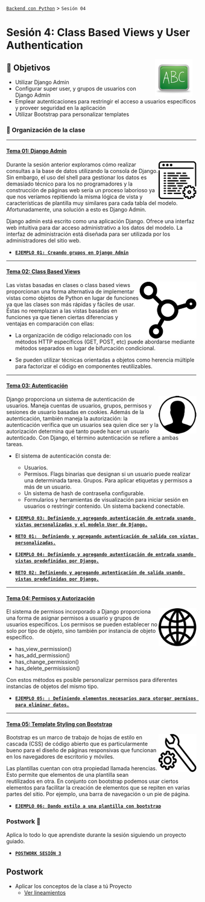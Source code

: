 [`Backend con Python`](../Readme.md) > `Sesión 04`
# Sesión 4: Class Based Views y User Authentication


<img src="img/pizarron.png" align="right" height="100" width="100" hspace="10">

## :dart: Objetivos

- Utilizar Django Admin
- Configurar super user, y grupos de usuarios con Django Admin
- Emplear autenticaciones para restringir el acceso a usuarios específicos y proveer seguridad en la aplicación
- Utilizar Bootstrap para personalizar templates

### 📂 Organización de la clase
***


#### <ins>Tema 01: Django Admin</ins>
<img src="img/imagen1.png" align="right" height="100" width="100">

Durante la sesión anterior exploramos cómo realizar consultas a la base de datos utilizando la consola de Django. Sin embargo,  el uso del shell para gestionar los datos es demasiado técnico para los no programadores y la construcción de páginas web sería un proceso laborioso ya que nos veríamos repitiendo la misma lógica de vista y características de plantilla muy similares para cada tabla del modelo. Afortunadamente, una solución  a esto es Django Admin.


Django admin está escrito como una aplicación Django. Ofrece una interfaz web intuitiva para dar acceso administrativo a los datos del modelo. La interfaz de administración está diseñada para ser utilizada por los administradores del sitio web.



   - [**`EJEMPLO 01: Creando grupos en Django Admin`**](Ejemplo-01)


***
#### <ins>Tema 02: Class Based Views</ins>
<img src="img/imagen2.png" align="right" height="150" width="150">


Las vistas basadas en clases o class based views proporcionan una forma alternativa de implementar vistas como objetos de Python en lugar de funciones ya que las clases son más rápidas y fáciles de usar. Éstas no reemplazan a las vistas basadas en funciones ya que tienen ciertas diferencias y ventajas en comparación con ellas:

- La organización de código relacionado con los métodos HTTP específicos (GET, POST, etc) puede abordarse mediante métodos separados en lugar de bifurcación condicional.

- Se pueden utilizar técnicas orientadas a objetos como herencia múltiple para factorizar el código en componentes reutilizables.



***
#### <ins>Tema 03: Autenticación</ins>
<img src="img/imagen3.png" align="right" height="100" width="100">


Django proporciona un sistema de autenticación de usuarios. Maneja cuentas de usuarios, grupos, permisos y sesiones de usuario basadas en cookies. Además de la autenticación, también maneja la autorización: la autenticación verifica que un usuarios sea quien dice ser y la autorización determina qué tanto puede hacer un usuario autenticado. Con Django, el término autenticación se refiere a ambas tareas.

- El sistema de autenticación consta de:

  - Usuarios.
  - Permisos. Flags binarias que designan si un usuario puede realizar una determinada tarea.
Grupos. Para aplicar etiquetas y permisos a más de un usuario.
  - Un sistema de hash de contraseña configurable.
  - Formularios y herramientas de visualización para iniciar sesión en usuarios o restringir contenido.
Un sistema backend conectable.

 - [**`EJEMPLO 03: Definiendo y agregando autenticación de entrada usando vistas personalizadas y el modelo User de Django.`**](Ejemplo-03)


- [**`RETO 01:  Definiendo y agregando autenticación de salida con vistas personalizadas.`**](Reto-01)

- [**`EJEMPLO 04: Definiendo y agregando autenticación de entrada usando vistas predefinidas por Django.`**](Ejemplo-04)

- [**`RETO 02: Definiendo y agregando autenticación de salida usando vistas predefinidas por Django.`**](Reto-02)



***
#### <ins>Tema 04: Permisos y Autorización</ins>
<img src="img/imagen4.png" align="right" height="100" width="100">

El sistema de permisos incorporado a Django proporciona una forma de asignar permisos a usuario y grupos de usuarios específicos. Los permisos se pueden establecer no solo por tipo de objeto, sino también por instancia de objeto específico.

- has_view_permission()
- has_add_permission()
- has_change_permission()
- has_delete_permisission()


Con estos métodos es posible personalizar permisos para diferentes instancias de objetos del mismo tipo.


   - [**`EJEMPLO 05: : Definiendo elementos necesarios para otorgar permisos para eliminar datos.`**](Ejemplo-05)


***
#### <ins>Tema 05: Template Styling con Bootstrap</ins>
<img src="img/imagen5.png" align="right" height="100" width="100">

Bootstrap es un marco de trabajo de hojas de estilo en cascada (CSS) de código abierto que es particularmente bueno para el diseño de páginas responsivas que funcionan en los navegadores de escritorio y móviles.

Las plantillas cuentan con otra propiedad llamada herencias. Esto permite que elementos de una plantilla sean reutilizados en otra. En conjunto con bootstrap podemos usar ciertos elementos para facilitar la creación de elementos que se repiten en varias partes del sitio. Por ejemplo, una barra de navegación o un pie de página.


   - [**`EJEMPLO 06: Dando estilo a una plantilla con bootstrap`**](Ejemplo-06)


### Postwork :memo:
Aplica lo todo lo que aprendiste durante la sesión siguiendo un proyecto guiado.

- [**`POSTWORK SESIÓN 3`**](Postwork/Readme.md)


## Postwork
 - Aplicar los conceptos de la clase a tú Proyecto
   - [Ver lineamientos](Postwork)
